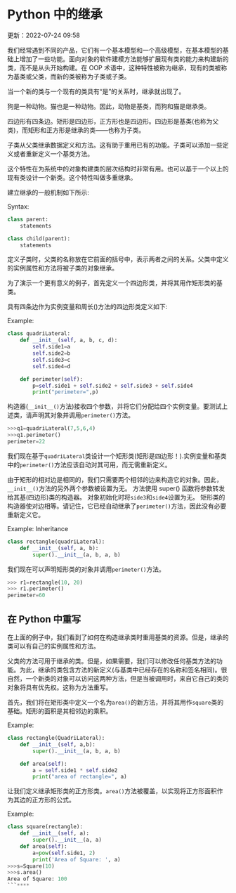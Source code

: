 # Python 中的继承

更新：2022-07-24 09:58

我们经常遇到不同的产品，它们有一个基本模型和一个高级模型，在基本模型的基础上增加了一些功能。面向对象的软件建模方法能够扩展现有类的能力来构建新的类，而不是从头开始构建。在 OOP 术语中，这种特性被称为继承，现有的类被称为基类或父类，而新的类被称为子类或子类。

当一个新的类与一个现有的类具有“是”的关系时，继承就出现了。

狗是一种动物。猫也是一种动物。因此，动物是基类，而狗和猫是继承类。

四边形有四条边。矩形是四边形，正方形也是四边形。四边形是基类(也称为父类)，而矩形和正方形是继承的类——也称为子类。

子类从父类继承数据定义和方法。这有助于重用已有的功能。子类可以添加一些定义或者重新定义一个基类方法。

这个特性在为系统中的对象构建类的层次结构时非常有用。也可以基于一个以上的现有类设计一个新类。这个特性叫做多重继承。

建立继承的一般机制如下所示:

Syntax:

```py
class parent:
    statements

class child(parent):
    statements
```

定义子类时，父类的名称放在它前面的括号中，表示两者之间的关系。父类中定义的实例属性和方法将被子类的对象继承。

为了演示一个更有意义的例子，首先定义一个四边形类，并将其用作矩形类的基类。

具有四条边作为实例变量和周长()方法的四边形类定义如下:

Example: 

```py
class quadriLateral:
    def __init__(self, a, b, c, d):
        self.side1=a
        self.side2=b
        self.side3=c
        self.side4=d

    def perimeter(self):
        p=self.side1 + self.side2 + self.side3 + self.side4
        print("perimeter=",p) 
```

构造器(`__init__()`方法)接收四个参数，并将它们分配给四个实例变量。要测试上述类，请声明其对象并调用`perimeter()`方法。

```py
>>>q1=quadriLateral(7,5,6,4)
>>>q1.perimeter()
perimeter=22
```

我们现在基于`quadriLateral`类设计一个矩形类(矩形是四边形！).实例变量和基类中的`perimeter()`方法应该自动对其可用，而无需重新定义。

由于矩形的相对边是相同的，我们只需要两个相邻的边来构造它的对象。因此，`__init__()`方法的另外两个参数被设置为无。 方法使用 super() 函数将参数转发给其基(四边形)类的构造器。 对象初始化时将`side3`和`side4`设置为无。 矩形类的构造器使对边相等。请记住，它已经自动继承了`perimeter()`方法，因此没有必要重新定义它。

Example: Inheritance 

```py
class rectangle(quadriLateral):
    def __init__(self, a, b):
        super().__init__(a, b, a, b) 
```

我们现在可以声明矩形类的对象并调用`perimeter()`方法。

```py
>>> r1=rectangle(10, 20)
>>> r1.perimeter()
perimeter=60
```

## 在 Python 中重写

在上面的例子中，我们看到了如何在构造继承类时重用基类的资源。但是，继承的类可以有自己的实例属性和方法。

父类的方法可用于继承的类。但是，如果需要，我们可以修改任何基类方法的功能。为此，继承的类包含方法的新定义(与基类中已经存在的名称和签名相同)。很自然，一个新类的对象可以访问这两种方法，但是当被调用时，来自它自己的类的对象将具有优先权。这称为方法重写。

首先，我们将在矩形类中定义一个名为`area()`的新方法，并将其用作`square`类的基础。矩形的面积是其相邻边的乘积。

Example: 

```py
class rectangle(QuadriLateral):
    def __init__(self, a,b):
        super().__init__(a, b, a, b)

    def area(self):
        a = self.side1 * self.side2
        print("area of rectangle=", a) 
```

让我们定义继承矩形类的正方形类。`area()`方法被覆盖，以实现将正方形面积作为其边的正方形的公式。

Example: 

~~~py
class square(rectangle):
    def __init__(self, a):
        super().__init__(a, a)
    def area(self):
        a=pow(self.side1, 2)
        print('Area of Square: ', a) 
>>>s=Square(10)
>>>s.area()
Area of Square: 100
```****
~~~